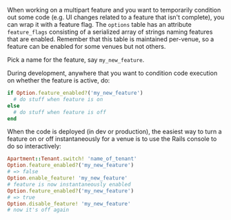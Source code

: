 When working on a multipart feature and you want to temporarily condition out some code (e.g. UI changes related to a feature that isn't complete), you can wrap it with a feature flag.  The `options` table has an attribute `feature_flags` consisting of a serialized array of strings naming features that are enabled.  Remember that this table is maintained per-venue, so a feature can be enabled for some venues but not others.

Pick a name for the feature, say `my_new_feature`.

During development, anywhere that you want to condition code execution on whether the feature is active, do:

```ruby
if Option.feature_enabled?('my_new_feature')
  # do stuff when feature is on
else
  # do stuff when feature is off
end
```

When the code is deployed (in dev or production), the easiest way to turn a feature on or off instantaneously for a venue is to use the Rails console to do so interactively:

```ruby
Apartment::Tenant.switch! 'name_of_tenant'
Option.feature_enabled?('my_new_feature')
# => false
Option.enable_feature! 'my_new_feature'
# feature is now instantaneously enabled
Option.feature_enabled?('my_new_feature')
# => true
Option.disable_feature! 'my_new_feature'
# now it's off again
```
